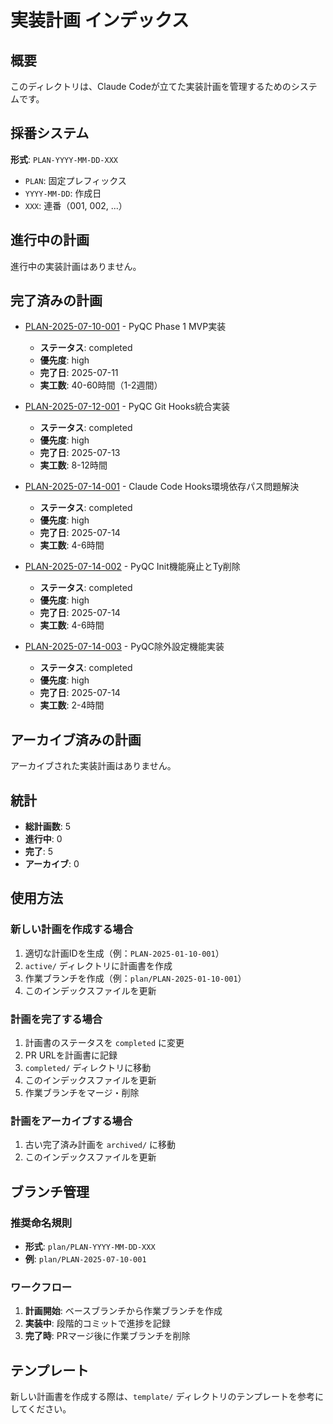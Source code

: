 # 実装計画 インデックス

## 概要

このディレクトリは、Claude Codeが立てた実装計画を管理するためのシステムです。

## 採番システム

**形式**: `PLAN-YYYY-MM-DD-XXX`
- `PLAN`: 固定プレフィックス
- `YYYY-MM-DD`: 作成日
- `XXX`: 連番（001, 002, ...）

## 進行中の計画

進行中の実装計画はありません。

## 完了済みの計画

- [PLAN-2025-07-10-001](completed/PLAN-2025-07-10-001.md) - PyQC Phase 1 MVP実装
  - **ステータス**: completed
  - **優先度**: high
  - **完了日**: 2025-07-11
  - **実工数**: 40-60時間（1-2週間）

- [PLAN-2025-07-12-001](completed/PLAN-2025-07-12-001.md) - PyQC Git Hooks統合実装
  - **ステータス**: completed
  - **優先度**: high
  - **完了日**: 2025-07-13
  - **実工数**: 8-12時間

- [PLAN-2025-07-14-001](completed/PLAN-2025-07-14-001.md) - Claude Code Hooks環境依存パス問題解決
  - **ステータス**: completed
  - **優先度**: high
  - **完了日**: 2025-07-14
  - **実工数**: 4-6時間

- [PLAN-2025-07-14-002](completed/PLAN-2025-07-14-002.md) - PyQC Init機能廃止とTy削除
  - **ステータス**: completed
  - **優先度**: high
  - **完了日**: 2025-07-14
  - **実工数**: 4-6時間

- [PLAN-2025-07-14-003](completed/PLAN-2025-07-14-003.md) - PyQC除外設定機能実装
  - **ステータス**: completed
  - **優先度**: high
  - **完了日**: 2025-07-14
  - **実工数**: 2-4時間

## アーカイブ済みの計画

アーカイブされた実装計画はありません。

## 統計

- **総計画数**: 5
- **進行中**: 0
- **完了**: 5
- **アーカイブ**: 0

## 使用方法

### 新しい計画を作成する場合
1. 適切な計画IDを生成（例：`PLAN-2025-01-10-001`）
2. `active/` ディレクトリに計画書を作成
3. 作業ブランチを作成（例：`plan/PLAN-2025-01-10-001`）
4. このインデックスファイルを更新

### 計画を完了する場合
1. 計画書のステータスを `completed` に変更
2. PR URLを計画書に記録
3. `completed/` ディレクトリに移動
4. このインデックスファイルを更新
5. 作業ブランチをマージ・削除

### 計画をアーカイブする場合
1. 古い完了済み計画を `archived/` に移動
2. このインデックスファイルを更新

## ブランチ管理

### 推奨命名規則
- **形式**: `plan/PLAN-YYYY-MM-DD-XXX`
- **例**: `plan/PLAN-2025-07-10-001`

### ワークフロー
1. **計画開始**: ベースブランチから作業ブランチを作成
2. **実装中**: 段階的コミットで進捗を記録
3. **完了時**: PRマージ後に作業ブランチを削除

## テンプレート

新しい計画書を作成する際は、`template/` ディレクトリのテンプレートを参考にしてください。